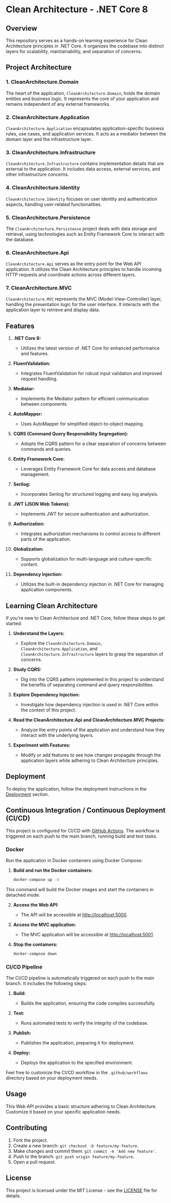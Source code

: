 # Clean Architecture - .NET Core 8

## Overview

This repository serves as a hands-on learning experience for Clean Architecture principles in .NET Core. It organizes the codebase into distinct layers for scalability, maintainability, and separation of concerns.

## Project Architecture

### 1. CleanArchitecture.Domain

The heart of the application, `CleanArchitecture.Domain`, holds the domain entities and business logic. It represents the core of your application and remains independent of any external frameworks.

### 2. CleanArchitecture.Application

`CleanArchitecture.Application` encapsulates application-specific business rules, use cases, and application services. It acts as a mediator between the domain layer and the infrastructure layer.

### 3. CleanArchitecture.Infrastructure

`CleanArchitecture.Infrastructure` contains implementation details that are external to the application. It includes data access, external services, and other infrastructure concerns.

### 4. CleanArchitecture.Identity

`CleanArchitecture.Identity` focuses on user identity and authentication aspects, handling user-related functionalities.

### 5. CleanArchitecture.Persistence

The `CleanArchitecture.Persistence` project deals with data storage and retrieval, using technologies such as Entity Framework Core to interact with the database.

### 6. CleanArchitecture.Api

`CleanArchitecture.Api` serves as the entry point for the Web API application. It utilizes the Clean Architecture principles to handle incoming HTTP requests and coordinate actions across different layers.

### 7. CleanArchitecture.MVC

`CleanArchitecture.MVC` represents the MVC (Model-View-Controller) layer, handling the presentation logic for the user interface. It interacts with the application layer to retrieve and display data.

## Features

1. **.NET Core 8:**
   - Utilizes the latest version of .NET Core for enhanced performance and features.

2. **FluentValidation:**
   - Integrates FluentValidation for robust input validation and improved request handling.

3. **Mediator:**
   - Implements the Mediator pattern for efficient communication between components.

4. **AutoMapper:**
   - Uses AutoMapper for simplified object-to-object mapping.

5. **CQRS (Command Query Responsibility Segregation):**
   - Adopts the CQRS pattern for a clear separation of concerns between commands and queries.

6. **Entity Framework Core:**
   - Leverages Entity Framework Core for data access and database management.

7. **Serilog:**
   - Incorporates Serilog for structured logging and easy log analysis.

8. **JWT (JSON Web Tokens):**
   - Implements JWT for secure authentication and authorization.

9. **Authorization:**
   - Integrates authorization mechanisms to control access to different parts of the application.

10. **Globalization:**
    - Supports globalization for multi-language and culture-specific content.

11. **Dependency Injection:**
    - Utilizes the built-in dependency injection in .NET Core for managing application components.

## Learning Clean Architecture

If you're new to Clean Architecture and .NET Core, follow these steps to get started:

1. **Understand the Layers:**
   - Explore the `CleanArchitecture.Domain`, `CleanArchitecture.Application`, and `CleanArchitecture.Infrastructure` layers to grasp the separation of concerns.

2. **Study CQRS:**
   - Dig into the CQRS pattern implemented in this project to understand the benefits of separating command and query responsibilities.

3. **Explore Dependency Injection:**
   - Investigate how dependency injection is used in .NET Core within the context of this project.

4. **Read the CleanArchitecture.Api and CleanArchitecture.MVC Projects:**
   - Analyze the entry points of the application and understand how they interact with the underlying layers.

5. **Experiment with Features:**
   - Modify or add features to see how changes propagate through the application layers while adhering to Clean Architecture principles.

## Deployment

To deploy the application, follow the deployment instructions in the [Deployment](#deployment) section.

## Continuous Integration / Continuous Deployment (CI/CD)

This project is configured for CI/CD with [GitHub Actions](https://github.com/features/actions). The workflow is triggered on each push to the main branch, running build and test tasks.

### Docker

Run the application in Docker containers using Docker Compose:

1. **Build and run the Docker containers:**

    ```bash
    docker-compose up -d
    ```

This command will build the Docker images and start the containers in detached mode.

2. **Access the Web API:**

   - The API will be accessible at [http://localhost:5000](http://localhost:5000).
   
3. **Access the MVC application:**

   - The MVC application will be accessible at [http://localhost:5001](http://localhost:5001).

4. **Stop the containers:**

    ```bash
    docker-compose down
    ```

### CI/CD Pipeline

The CI/CD pipeline is automatically triggered on each push to the main branch. It includes the following steps:

1. **Build:**
   - Builds the application, ensuring the code compiles successfully.

2. **Test:**
   - Runs automated tests to verify the integrity of the codebase.

3. **Publish:**
   - Publishes the application, preparing it for deployment.

4. **Deploy:**
   - Deploys the application to the specified environment.

Feel free to customize the CI/CD workflow in the `.github/workflows` directory based on your deployment needs.

## Usage

This Web API provides a basic structure adhering to Clean Architecture. Customize it based on your specific application needs.

## Contributing

1. Fork the project.
2. Create a new branch: `git checkout -b feature/my-feature`.
3. Make changes and commit them: `git commit -m 'Add new feature'`.
4. Push to the branch: `git push origin feature/my-feature`.
5. Open a pull request.

## License

This project is licensed under the MIT License - see the [LICENSE](LICENSE) file for details.
